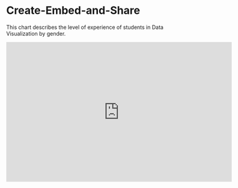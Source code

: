 # Create-Embed-and-Share

This chart describes the level of experience of students in Data Visualization by gender. 
<iframe width="600" height="371" seamless frameborder="0" scrolling="no" src="https://docs.google.com/spreadsheets/d/1VjVji6e35EiJMCLyGIUhOrLKec5t05HVcziMwRYNwN0/pubchart?oid=1629127960&amp;format=interactive"></iframe>
